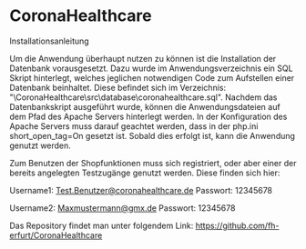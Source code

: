 # CoronaHealthcare



Installationsanleitung


Um die Anwendung überhaupt nutzen zu können ist die Installation der Datenbank vorausgesetzt.
Dazu wurde im Anwendungsverzeichnis ein SQL Skript hinterlegt, welches jeglichen notwendigen Code
zum Aufstellen einer Datenbank beinhaltet. 
Diese befindet sich im Verzeichnis: "\CoronaHealthcare\src\database\coronahealthcare.sql".
Nachdem das Datenbankskript ausgeführt wurde, können die Anwendungsdateien auf dem Pfad des
Apache Servers hinterlegt werden. In der Konfiguration des Apache Servers muss darauf geachtet werden, dass in der php.ini short_open_tag=On gesetzt ist.
Sobald dies erfolgt ist, kann die Anwendung genutzt werden.

Zum Benutzen der Shopfunktionen muss sich registriert, oder aber einer der bereits
angelegten Testzugänge genutzt werden. 
Diese finden sich hier:

Username1: Test.Benutzer@coronahealthcare.de
Passwort: 12345678

Username2: Maxmustermann@gmx.de
Passwort: 12345678


Das Repository findet man unter folgendem Link: https://github.com/fh-erfurt/CoronaHealthcare

